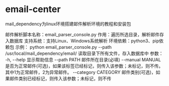 # email-center
mail_dependency为linux环境搭建邮件解析环境的教程和安装包

邮件解析脚本名称：email_parser_console.py
作用：遍历所选目录，解析邮件存入数据库
支持系统：支持Linux、Windows系统解析
环境依赖：python3、pip依赖包
示例：
python email_parser_console.py --path /usr/local/mail_dependency/email/
读取目录下所有文件，存入数据库中
参数：
  -h, --help           显示帮助信息
  --path PATH          邮件所在目录(必填)
  --manual MANUAL      是否为正常邮件(可选)，如果该标签已经标记，则传入该参数；未标记，则不传。其中1为正常邮件，2为异常邮件。
  --category CATEGORY  邮件类别(可选)，如果邮件类别已经标记，则传入该参数；未标记，则不传